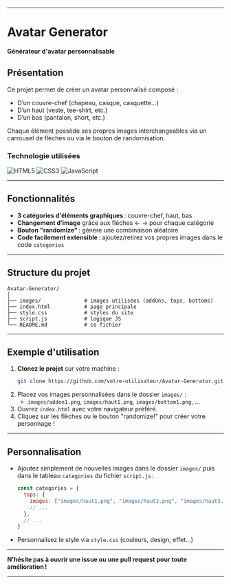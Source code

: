 
***

# Avatar Generator

**Générateur d'avatar personnalisable**

## Présentation

Ce projet permet de créer un avatar personnalisé composé :
- D’un couvre-chef (chapeau, casque, casquette…)
- D’un haut (veste, tee-shirt, etc.)
- D’un bas (pantalon, short, etc.)

Chaque élément possède ses propres images interchangeables via un carrousel de flèches ou via le bouton de randomisation.

### Technologie utilisées
![HTML5](https://img.shields.io/badge/HTML5-E34F26?logo=html5&logoColor=fff&style=for-the-badge)
![CSS3](https://img.shields.io/badge/CSS3-1572B6?logo=css3&logoColor=fff&style=for-the-badge)
![JavaScript](https://img.shields.io/badge/JavaScript-F7DF1E?logo=javascript&logoColor=222&style=for-the-badge)

***

## Fonctionnalités

- **3 catégories d'éléments graphiques** : couvre-chef, haut, bas
- **Changement d’image** grâce aux flèches ← → pour chaque catégorie
- **Bouton "randomize"** : génère une combinaison aléatoire
- **Code facilement extensible** : ajoutez/retirez vos propres images dans le code `categories`

***

## Structure du projet

```
Avatar-Generator/
│
├── images/              # images utilisées (addOns, tops, bottoms)
├── index.html           # page principale
├── style.css            # styles du site
├── script.js            # logique JS
└── README.md            # ce fichier
```

***

## Exemple d'utilisation

1. **Clonez le projet** sur votre machine :
   ```bash
   git clone https://github.com/votre-utilisateur/Avatar-Generator.git
   ```
2. Placez vos images personnalisées dans le dossier `images/` :
   - `images/addon1.png`, `images/haut1.png`, `images/bottom1.png`, ...
3. Ouvrez `index.html` avec votre navigateur préféré.
4. Cliquez sur les flèches ou le bouton "randomize!" pour créer votre personnage !

***

## Personnalisation

- Ajoutez simplement de nouvelles images dans le dossier `images/` puis dans le tableau `categories` du fichier `script.js` :
  ```js
  const categories = {
    tops: {
      images: ["images/haut1.png", "images/haut2.png", "images/haut3.png"],
      // ...
    },
    // ...
  }
  ```
- Personnalisez le style via `style.css` (couleurs, design, effet...)

***

**N’hésite pas à ouvrir une issue ou une pull request pour toute amélioration !**

***
